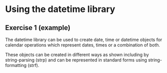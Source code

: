 # Using the datetime library

## Exercise 1 (example)

The datetime library can be used to create date, time or datetime objects for calendar operations which represent dates, times or a combination of both.

These objects can be created in different ways as shown including by string-parsing (strp) and can be represented in standard forms using string-formatting (strf).



